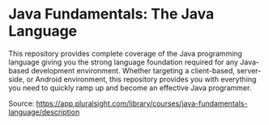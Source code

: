# Java Fundamentals: The Java Language

This repository provides complete coverage of the Java programming language giving you the strong language foundation 
required for any Java-based development environment. Whether targeting a client-based, server-side, or Android environment, 
this repository provides you with everything you need to quickly ramp up and become an effective Java programmer.

Source: https://app.pluralsight.com/library/courses/java-fundamentals-language/description
